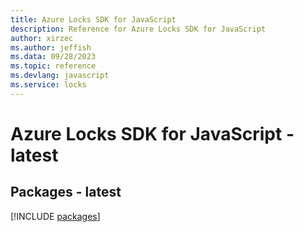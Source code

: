 ```yaml
---
title: Azure Locks SDK for JavaScript
description: Reference for Azure Locks SDK for JavaScript
author: xirzec
ms.author: jeffish
ms.data: 09/28/2023
ms.topic: reference
ms.devlang: javascript
ms.service: locks
---
```

# Azure Locks SDK for JavaScript - latest
## Packages - latest
[!INCLUDE [packages](locks-index.md)]